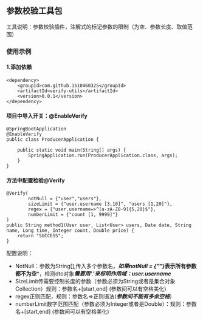## 参数校验工具包
工具说明：参数校验插件，注解式的标记参数的限制（为空、参数长度、取值范围）
### 使用示例
#### 1.添加依赖
~~~
<dependency>
    <groupId>com.github.1510460325</groupId>
    <artifactId>verify-utils</artifactId>
    <version>0.0.1</version>
</dependency>
~~~
#### 项目中导入开关：@EnableVerify
~~~
@SpringBootApplication
@EnableVerify
public class ProducerApplication {
 
    public static void main(String[] args) {
        SpringApplication.run(ProducerApplication.class, args);
    }
}
~~~
#### 方法中配置检验@Verify
~~~
@Verify(
        notNull = {"user","users"},
        sizeLimit = {"user.username [3,10]", "users [1,20]"},
        regex = {"user.username=>^[a-zA-Z0-9]{5,20}$"},
        numberLimit = {"count [1, 9999]"}
)
public String method1(User user, List<User> users, Date date, String name, Long time, Integer count, Double price) {
    return "SUCCESS";
}
~~~
配置说明：
* NotNull：参数为String[],传入多个参数名，***如果notNull = {"*"}表示所有参数都不为空***，检测dto对象***需要用'.'来标明作用域：user.username***
* SizeLimit传需要控制长度的参数（参数必须为String或者是集合对象Collection）规则：参数名+[start,end] (参数间可以有空格美化)
* regex正则匹配，规则：参数名=>正则语法(***参数间不能有多余空格***）
* numberLimit数字范围匹配（参数必须为Integer或者是Double）：规则：参数名+[start,end] (参数间可以有空格美化)